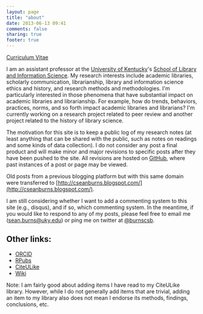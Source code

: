 ```yaml
---
layout: page
title: "about"
date: 2013-06-13 09:41
comments: false
sharing: true
footer: true
---
```


[Curriculum Vitae](https://cseanburns.net/wiki/doku.php?id=cv)

I am an assistant professor at the [University of Kentucky][1]'s [School of
Library and Information Science][2]. My research interests include academic
libraries, scholarly communication, librarianship, library and information
science ethics and history, and research methods and methodologies. I'm
particularly interested in those phenomena that have substantial impact on
academic libraries and librarianship. For example, how do trends, behaviors,
practices, norms, and so forth impact academic libraries and librarians? I'm
currently working on a research project related to peer review and another
project related to the history of library science.

The motivation for this site is to keep a public log of my research notes
(at least anything that can be shared with the public, such as notes on
readings and some kinds of data collection). I do not consider any post a
final product and will make minor and major revisions to specific posts
after they have been pushed to the site. All revisions are hosted on
[GitHub][1], where past instances of a post or page may be viewed.

Old posts from a previous blogging platform but with this same domain were
transferred to
[http://cseanburns.blogspot.com/](http://cseanburns.blogspot.com/).

I am still considering whether I want to add a commenting system to this
site (e.g., disqus), and if so, which commenting system. In the meantime, if
you would like to respond to any of my posts, please feel free to email me
(sean.burns@uky.edu) or ping me on twitter at
[@burnscsb](https://twitter.com/burnscsb).

[1]: http://www.uky.edu
[2]: http://ci.uky.edu/lis/
[3]: http://github.com/seancsb/research-notebook

## Other links:

- [ORCID](http://orcid.org/0000-0001-8695-3643)
- [RPubs](http://rpubs.com/seancsb)
- [CiteULike](http://www.citeulike.org/user/seancsb)
- [Wiki](http://www.cseanburns.net/wiki/)

Note: I am fairly good about adding items I have read to my CiteULike
library. However, while I do not generally add items that are trivial,
adding an item to my library also does not mean I endorse its methods,
findings, conclusions, etc.

